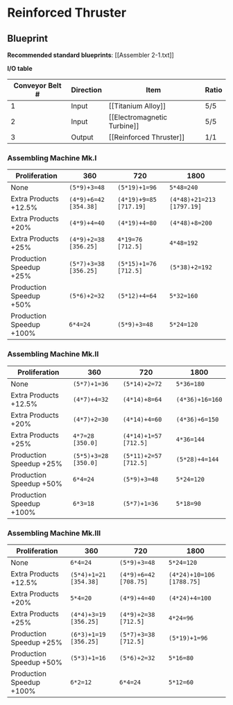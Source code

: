 # Reinforced Thruster

## Blueprint

**Recommended standard blueprints**: [[Assembler 2-1.txt]]

**I/O table**

| Conveyor Belt # | Direction | Item                        | Ratio |
| --------------- | --------- | --------------------------- | ----- |
| 1               | Input     | [[Titanium Alloy]]          | 5/5   |
| 2               | Input     | [[Electromagnetic Turbine]] | 5/5   |
| 3               | Output    | [[Reinforced Thruster]]     | 1/1   |

### Assembling Machine Mk.I

| Proliferation            | 360                   | 720                    | 1800                      |
| ------------------------ | --------------------- | ---------------------- | ------------------------- |
| None                     | `(5*9)+3=48`          | `(5*19)+1=96`          | `5*48=240`                |
| Extra Products +12.5%    | `(4*9)+6=42 [354.38]` | `(4*19)+9=85 [717.19]` | `(4*48)+21=213 [1797.19]` |
| Extra Products +20%      | `(4*9)+4=40`          | `(4*19)+4=80`          | `(4*48)+8=200`            |
| Extra Products +25%      | `(4*9)+2=38 [356.25]` | `4*19=76 [712.5]`      | `4*48=192`                |
| Production Speedup +25%  | `(5*7)+3=38 [356.25]` | `(5*15)+1=76 [712.5]`  | `(5*38)+2=192`            |
| Production Speedup +50%  | `(5*6)+2=32`          | `(5*12)+4=64`          | `5*32=160`                |
| Production Speedup +100% | `6*4=24`              | `(5*9)+3=48`           | `5*24=120`                |

### Assembling Machine Mk.II

| Proliferation            | 360                  | 720                   | 1800            |
| ------------------------ | -------------------- | --------------------- | --------------- |
| None                     | `(5*7)+1=36`         | `(5*14)+2=72`         | `5*36=180`      |
| Extra Products +12.5%    | `(4*7)+4=32`         | `(4*14)+8=64`         | `(4*36)+16=160` |
| Extra Products +20%      | `(4*7)+2=30`         | `(4*14)+4=60`         | `(4*36)+6=150`  |
| Extra Products +25%      | `4*7=28 [350.0]`     | `(4*14)+1=57 [712.5]` | `4*36=144`      |
| Production Speedup +25%  | `(5*5)+3=28 [350.0]` | `(5*11)+2=57 [712.5]` | `(5*28)+4=144`  |
| Production Speedup +50%  | `6*4=24`             | `(5*9)+3=48`          | `5*24=120`      |
| Production Speedup +100% | `6*3=18`             | `(5*7)+1=36`          | `5*18=90`       |

### Assembling Machine Mk.III

| Proliferation            | 360                   | 720                   | 1800                      |
| ------------------------ | --------------------- | --------------------- | ------------------------- |
| None                     | `6*4=24`              | `(5*9)+3=48`          | `5*24=120`                |
| Extra Products +12.5%    | `(5*4)+1=21 [354.38]` | `(4*9)+6=42 [708.75]` | `(4*24)+10=106 [1788.75]` |
| Extra Products +20%      | `5*4=20`              | `(4*9)+4=40`          | `(4*24)+4=100`            |
| Extra Products +25%      | `(4*4)+3=19 [356.25]` | `(4*9)+2=38 [712.5]`  | `4*24=96`                 |
| Production Speedup +25%  | `(6*3)+1=19 [356.25]` | `(5*7)+3=38 [712.5]`  | `(5*19)+1=96`             |
| Production Speedup +50%  | `(5*3)+1=16`          | `(5*6)+2=32`          | `5*16=80`                 |
| Production Speedup +100% | `6*2=12`              | `6*4=24`              | `5*12=60`                 |
